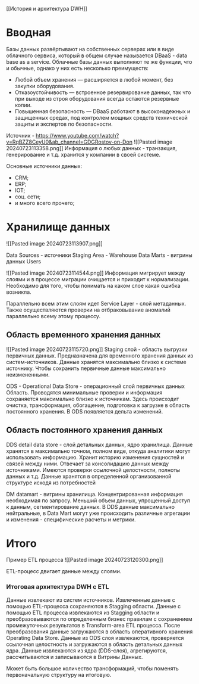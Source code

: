 [[История и архитектура DWH]]
# Вводная
Базы данных развёртывают на собственных серверах или в виде облачного сервиса, который в общем случае называется DBaaS - data base as a service. 
Облачные базы данных выполняют те же функции, что и обычные, однако у них есть несколько преимуществ:
- Любой объем хранения — расширяется в любой момент, без закупки оборудования.
- Отказоустойчивость — встроенное резервирование данных, так что при выходе из строя оборудования всегда остаются резервные копии.
- Повышенная безопасность — DBaaS работают в высоконадежных и защищенных средах, под контролем мощных средств технической защиты и экспертов по безопасности.

Источник - https://www.youtube.com/watch?v=RqBZZ8CeyU0&ab_channel=GDGRostov-on-Don
![[Pasted image 20240723113358.png]]
Информация о любых данных - транзакция, генерирование и т.д. хранится у компании в своей системе.

Основные источники данных:
- CRM;
- ERP;
- IOT;
- соц. сети;
- и много всего прочего;

# Хранилище данных
![[Pasted image 20240723113907.png]]

Data Sources - источники
Staging Area - 
Warehouse
Data Marts - витрины данных
Users

![[Pasted image 20240723114544.png]]
Информация мигрирует между слоями и в процессе миграции очищается и приходит к нормализации.
Необходимо для того, чтобы понимать на каком слое какая ошибка возникла.

Параллельно всем этим слоям идет Service Layer - слой метаданных.
Также осуществляются проверки на отбраковывание аномалий параллельно всему этому процессу.
## Область временного хранения данных
![[Pasted image 20240723115720.png]]
Staging слой - область выгрузки первичных данных. Предназначена для временного хранения данных из систем-источников. Данные хранятся максимально близко к системе источнику. Чтобы сохранить первичные данные максимально неизмененными.

ODS - Operational Data Store - операционный слой первичных данных
Область. Проводятся минимальные проверки и информация сохраняется максимально близко к источникам.
Здесь происходит очистка, трансформация, обогащение, подготовка к загрузке в область постоянного хранения. 
В ODS появляется дельта изменений.

## Область постоянного хранения данных
DDS detail data store - слой детальных данных, ядро хранилища. Данные хранятся в максимально точном, полном виде, откуда аналитики могут использовать информацию. 
Хранит историю изменения сущностей и связей между ними. Отвечает за консолидацию данных между источниками. Имеются проверки ссылочной целостности, полноты данных и т.д.
Данные хранятся в определенной организованной структуре исходя из потребностей

DM datamart - витрины хранилища. Концентрированная информация необходимая по запросу.
Меньший объем данных, упрощенный доступ к данным, сегментирование данных.
В DDS данные максимально нейтральные, в Data Mart могут уже происходить различные агрегации и изменения - специфические расчеты и метрики.

# Итого
Пример ETL процесса
![[Pasted image 20240723120300.png]]

ETL-процесс двигает данные между слоями.

### Итоговая архитектура DWH с ETL
Данные извлекают из систем источников.
Извлеченные данные с помощью ETL-процесса сохраняются в Stagging области.
Данные с помощью ETL процесса извлекаются из Stagging области и преобразовываются по определенным бизнес правилам с сохранением промежуточных результатов в Transform-area ETL процесса.
После преобразования данные загружаются в область оперативного хранения Operating Data Store.
Данные из ODS слоя извлекаются, проверяется ссылочная целостность и загружаются в область детальных данных ядра.
Данные извлекаются из ядра (DDS-слоя), агрегируются, рассчитываются и записываются в Витрины Данных.

Может быть большое количество трансформаций, чтобы поменять первоначальную структуру на итоговую.